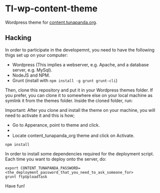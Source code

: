 # TI-wp-content-theme
Wordpress theme for [content.tunapanda.org](http://content.tunapanda.org/).

## Hacking

In order to participate in the developemnt, you need to have the following thigs set up on your computer:

 * Wordpress (This implies a webserver, e.g. Apache, and a database server, e.g. MySql).
 * NodeJS and NPM.
 * Grunt (install with `npm install -g grunt grunt-cli`)

Then, clone this repository and put it in your Wordpress themes folder. If you prefer, you can clone it to somewhere else on your local machine as symlink it from the themes folder. Inside the cloned folder, run:

Important: After you clone and install the theme on your machine, you will need to activate it and this is how;
- Go to Apperance, point to theme and click.
- 
- Locate content_tunapanda_org theme and click on Activate.

```
npm install
```
In order to install some dependencies required for the deployment script. Each time you want to deploy onto the server, do:

```
export CONTENT_TUNAPANDA_PASSWORD=<the_deployment_password_that_you_need_to_ask_someone_for>
grunt ftpUploadTask
```

Have fun!
